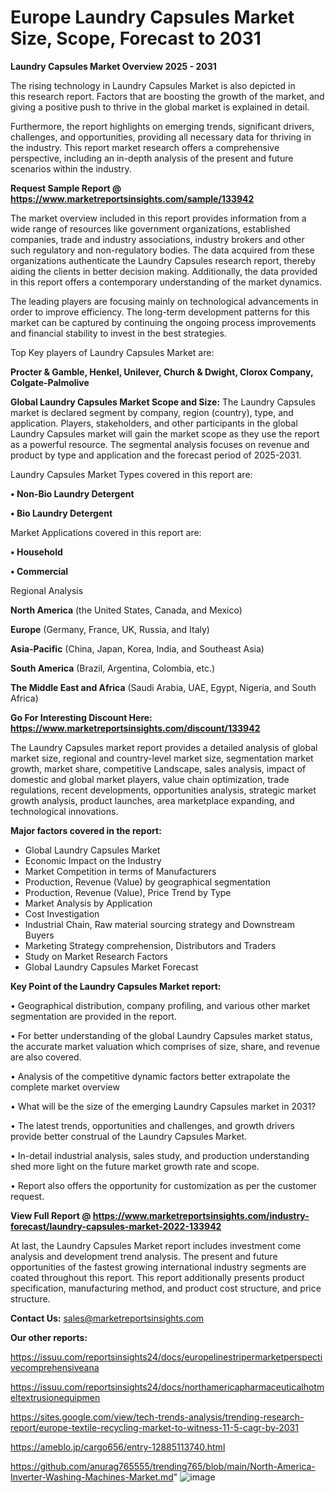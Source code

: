 # Europe Laundry Capsules Market Size, Scope, Forecast to 2031

<Strong> Laundry Capsules Market Overview 2025 - 2031</strong>

The rising technology in Laundry Capsules Market is also depicted in this research report. Factors that are boosting the growth of the market, and giving a positive push to thrive in the global market is explained in detail.

Furthermore, the report highlights on emerging trends, significant drivers, challenges, and opportunities, providing all necessary data for thriving in the industry. This report market research offers a comprehensive perspective, including an in-depth analysis of the present and future scenarios within the industry.

<strong>Request Sample Report @ <a href=https://www.marketreportsinsights.com/sample/133942>https://www.marketreportsinsights.com/sample/133942</a></strong>

The market overview included in this report provides information from a wide range of resources like government organizations, established companies, trade and industry associations, industry brokers and other such regulatory and non-regulatory bodies. The data acquired from these organizations authenticate the Laundry Capsules research report, thereby aiding the clients in better decision making. Additionally, the data provided in this report offers a contemporary understanding of the market dynamics.

The leading players are focusing mainly on technological advancements in order to improve efficiency. The long-term development patterns for this market can be captured by continuing the ongoing process improvements and financial stability to invest in the best strategies.

Top Key players of Laundry Capsules Market are:

<strong>Procter & Gamble, Henkel, Unilever, Church & Dwight, Clorox Company, Colgate-Palmolive</strong>

<strong><b>Global Laundry Capsules Market Scope and Size:</b></strong>
The Laundry Capsules market is declared segment by company, region (country), type, and application. Players, stakeholders, and other participants in the global Laundry Capsules market will gain the market scope as they use the report as a powerful resource. The segmental analysis focuses on revenue and product by type and application and the forecast period of 2025-2031.

Laundry Capsules Market Types covered in this report are:

<strong>• Non-Bio Laundry Detergent

• Bio Laundry Detergent</strong>

Market Applications covered in this report are:

<strong>• Household

• Commercial</strong> 

Regional Analysis

<strong>North America</strong> (the United States, Canada, and Mexico)

<strong>Europe</strong> (Germany, France, UK, Russia, and Italy)

<strong>Asia-Pacific</strong> (China, Japan, Korea, India, and Southeast Asia)

<strong>South America</strong> (Brazil, Argentina, Colombia, etc.)

<strong>The Middle East and Africa</strong> (Saudi Arabia, UAE, Egypt, Nigeria, and South Africa)

<strong>Go For Interesting Discount Here: <a href=https://www.marketreportsinsights.com/discount/133942>https://www.marketreportsinsights.com/discount/133942</a></strong>

The Laundry Capsules market report provides a detailed analysis of global market size, regional and country-level market size, segmentation market growth, market share, competitive Landscape, sales analysis, impact of domestic and global market players, value chain optimization, trade regulations, recent developments, opportunities analysis, strategic market growth analysis, product launches, area marketplace expanding, and technological innovations.

<strong><b>Major factors covered in the report:</b></strong>
<ul>
  <li>Global Laundry Capsules Market </li>
  <li>Economic Impact on the Industry</li>
  <li>Market Competition in terms of Manufacturers</li>
  <li>Production, Revenue (Value) by geographical segmentation</li>
  <li>Production, Revenue (Value), Price Trend by Type</li>
  <li>Market Analysis by Application</li>
  <li>Cost Investigation</li>
  <li>Industrial Chain, Raw material sourcing strategy and Downstream Buyers</li>
  <li>Marketing Strategy comprehension, Distributors and Traders</li>
  <li>Study on Market Research Factors</li>
  <li>Global Laundry Capsules Market Forecast</li>
</ul>

<strong><b>Key Point of the Laundry Capsules Market report:</b></strong>

• Geographical distribution, company profiling, and various other market segmentation are provided in the report.

• For better understanding of the global Laundry Capsules market status, the accurate market valuation which comprises of size, share, and revenue are also covered.

• Analysis of the competitive dynamic factors better extrapolate the complete market overview

• What will be the size of the emerging Laundry Capsules market in 2031?

• The latest trends, opportunities and challenges, and growth drivers provide better construal of the Laundry Capsules Market.

• In-detail industrial analysis, sales study, and production understanding shed more light on the future market growth rate and scope.

• Report also offers the opportunity for customization as per the customer request.

<strong><b>View Full Report @ <a href=https://www.marketreportsinsights.com/industry-forecast/laundry-capsules-market-2022-133942>https://www.marketreportsinsights.com/industry-forecast/laundry-capsules-market-2022-133942</a></b></strong>


At last, the Laundry Capsules Market report includes investment come analysis and development trend analysis. The present and future opportunities of the fastest growing international industry segments are coated throughout this report. This report additionally presents product specification, manufacturing method, and product cost structure, and price structure.

<strong>Contact Us:</strong>
sales@marketreportsinsights.com

<strong>Our other reports:</strong>

<a href=https://issuu.com/reportsinsights24/docs/europelinestripermarketperspectivecomprehensiveana>https://issuu.com/reportsinsights24/docs/europelinestripermarketperspectivecomprehensiveana</a>

<a href=https://issuu.com/reportsinsights24/docs/northamericapharmaceuticalhotmeltextrusionequipmen>https://issuu.com/reportsinsights24/docs/northamericapharmaceuticalhotmeltextrusionequipmen</a>

<a href=https://sites.google.com/view/tech-trends-analysis/trending-research-report/europe-textile-recycling-market-to-witness-11-5-cagr-by-2031>https://sites.google.com/view/tech-trends-analysis/trending-research-report/europe-textile-recycling-market-to-witness-11-5-cagr-by-2031</a>

<a href=https://ameblo.jp/cargo656/entry-12885113740.html>https://ameblo.jp/cargo656/entry-12885113740.html</a>

<a href=https://github.com/anurag765555/trending765/blob/main/North-America-Inverter-Washing-Machines-Market.md>https://github.com/anurag765555/trending765/blob/main/North-America-Inverter-Washing-Machines-Market.md</a>"
![image](https://github.com/user-attachments/assets/314091a3-4751-4006-aed0-4f1340304877)

